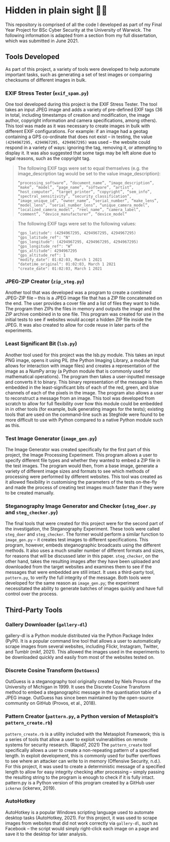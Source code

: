 # Hidden in plain sight 🕵🏽

This repository is comprised of all the code I developed as part of my Final Year Project for BSc Cyber Security at the University of Warwick. The following information is adapted from a section from my full dissertation, which was submitted in June 2021.

## Tools Developed
As part of this project, a variety of tools were developed to help automate important tasks, such as generating a set of test images or comparing checksums of different images in bulk.

### EXIF Stress Tester (`exif_spam.py`)
One tool developed during this project is the EXIF Stress Tester. The tool takes an input JPEG image and adds a variety of pre-defined EXIF tags (36 in total, including timestamps of creation and modification, the image author, copyright information and camera specifications, among others). This tool was made as it was necessary to create images in bulk with different EXIF configurations. For example: if an image had a geotag containing a GPS co-ordinate that does not exist – in testing, the value `(4294967295, 4294967295, 4294967295)` was used – the website could respond in a variety of ways: ignoring the tag, removing it, or attempting to display it. It was also suggested that some tags may be left alone due to legal reasons, such as the copyright tag.

> The following EXIF tags were set to equal themselves (e.g. the image_description tag would be set to the value image_description):
> ```
> “processing_software”, “document_name”, “image_description”, “make”, “model”, “page_name”, “software”, “artist”, “host_computer”, “target_printer”, “copyright”, “sem_info”, “spectral_sensitivity”, “security_classification”, “image_unique_id”, “owner_name”, “serial_number”, “make_lens”, “model_lens”, “serial_number_lens”, “unique_camera_model”, “localized_camera_model”, “reel_name”, “camera_label”, “comment”, “device_manufacturer”, “device_model”

> The following EXIF tags were set to the following values:
> ```
> "gps_latitude": (4294967295, 4294967295, 4294967295)
> "gps_latitude_ref": "N"
> "gps_longitude": (4294967295, 4294967295, 4294967295)
> "gps_longitude_ref": "W”
> "gps_altitude": 4294967295
> "gps_altitude_ref": 1
> "modify_date": 01:02:03, March 1 2021
> "datetime_original": 01:02:03, March 1 2021
> "create_date": 01:02:03, March 1 2021


### JPEG-ZIP Creator (`zip_steg.py`)
Another tool that was developed was a program to create a combined JPEG-ZIP file – this is a JPEG image file that has a ZIP file concatenated on the end. The user provides a cover file and a list of files they want to hide. The program then ZIPs the files in memory and outputs the image and the ZIP archive combined in to one file. This program was created for use in the initial tests to see if websites would accept a hidden ZIP file inside the JPEG. It was also created to allow for code reuse in later parts of the experiments.

### Least Significant Bit (`lsb.py`)
Another tool used for this project was the lsb.py module. This takes an input PNG image, opens it using PIL (the Python Imaging Library, a module that allows for interaction with image files) and creates a representation of the image as a NumPy array (a Python module that is commonly used for mathematical operations). The program then takes a user-inputted message and converts it to binary. This binary representation of the message is then embedded in the least-significant bits of each of the red, green, and blue channels of each of the pixels in the image. The program also allows a user to reconstruct a message from an image. This tool was developed from scratch to allow for full flexibility over how this module could be embedded in in other tools (for example, bulk generating images for the tests); existing tools that are used on the command-line such as Steghide were found to be more difficult to use with Python compared to a native Python module such as this.

### Test Image Generator (`image_gen.py`)
The Image Generator was created specifically for the first part of this project, the Image Processing Experiment. This program allows a user to specify different file types and whether they wanted to embed a ZIP file in the test images. The program would then, from a base image, generate a variety of different image sizes and formats to see which methods of processing were performed by different websites. This tool was created as it allowed flexibility in customising the parameters of the tests on-the-fly and made the process of creating test images much faster than if they were to be created manually.

### Steganography Image Generator and Checker (`steg_doer.py` and `steg_checker.py`)
The final tools that were created for this project were for the second part of the investigation, the Steganography Experiment. These tools were called `steg_doer` and `steg_checker`. The former would perform a similar function to `image_gen.py` – it creates test images to different specifications. This program, however, embeds steganographic broadcasts using the different methods. It also uses a much smaller number of different formats and sizes, for reasons that will be discussed later in this paper. `steg_checker`, on the other hand, takes the resulting images after they have been uploaded and downloaded from the target websites and examines them to see if the messages that were embedded are still intact. It uses a third-party tool, `pattern.py`, to verify the full integrity of the message. Both tools were developed for the same reason as `image_gen.py`; the experiment necessitated the ability to generate batches of images quickly and have full control over the process.

## Third-Party Tools
### Gallery Downloader (`gallery-dl`)
gallery-dl is a Python module distributed via the Python Package Index (PyPI). It is a popular command line tool that allows a user to automatically scrape images from several websites, including Flickr, Instagram, Twitter, and Tumblr (mikf, 2021). This allowed the images used in the experiments to be downloaded quickly and easily from most of the websites tested on.

### Discrete Cosine Transform (`OutGuess`)
OutGuess is a steganography tool originally created by Niels Provos of the University of Michigan in 1999. It uses the Discrete Cosine Transform method to embed a steganographic message in the quantisation table of a JPEG image. OutGuess has since been maintained by the open-source community on GitHub (Provos, et al., 2018).

### Pattern Creator (`pattern.py`, a Python version of Metasploit’s `pattern_create.rb`)
`pattern_create.rb` is a utility included with the Metasploit Framework; this is a series of tools that allow a user to exploit vulnerabilities on remote systems for security research. (Rapid7, 2021) The `pattern_create` tool specifically allows a user to create a non-repeating pattern of a specified length. In exploit development, this is commonly used for buffer overflows to see where an attacker can write to in memory (Offensive Security, n.d.). For this project, it was used to create a deterministic message of a specified length to allow for easy integrity checking after processing – simply passing the resulting string to the program is enough to check if it is fully intact. pattern.py is a Python version of this program created by a GitHub user `ickerwx` (ickerwx, 2019). 

### AutoHotkey
AutoHotkey is a popular Windows scripting language used to automate desktop tasks (AutoHotkey, 2021). For this project, it was used to scrape images from websites that did not work correctly via `gallery-dl`, such as Facebook – the script would simply right-click each image on a page and save it to the desktop for later analysis.
